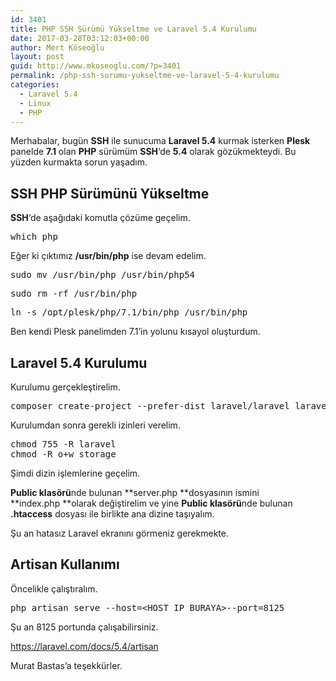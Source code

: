 ```yaml
---
id: 3401
title: PHP SSH Sürümü Yükseltme ve Laravel 5.4 Kurulumu
date: 2017-03-28T03:12:03+00:00
author: Mert Köseoğlu
layout: post
guid: http://www.mkoseoglu.com/?p=3401
permalink: /php-ssh-surumu-yukseltme-ve-laravel-5-4-kurulumu
categories:
  - Laravel 5.4
  - Linux
  - PHP
---
```

Merhabalar, bugün **SSH** ile sunucuma **Laravel 5.4** kurmak isterken **Plesk** panelde **7.1** olan **PHP** sürümüm **SSH**&#8216;de **5.4** olarak gözükmekteydi. Bu yüzden kurmakta sorun yaşadım.

## SSH PHP Sürümünü Yükseltme

**SSH**&#8216;de aşağıdaki komutla çözüme geçelim.

<pre class="lang:php decode:true">which php</pre>

Eğer ki çıktımız **/usr/bin/php** ise devam edelim.

<pre class="lang:default decode:true ">sudo mv /usr/bin/php /usr/bin/php54
</pre>

<pre class="lang:default decode:true ">sudo rm -rf /usr/bin/php</pre>

<pre class="lang:default decode:true ">ln -s /opt/plesk/php/7.1/bin/php /usr/bin/php
</pre>

Ben kendi Plesk panelimden 7.1&#8217;in yolunu kısayol oluşturdum.

## Laravel 5.4 Kurulumu

Kurulumu gerçekleştirelim.

<pre class="lang:default decode:true ">composer create-project --prefer-dist laravel/laravel laravel
</pre>

Kurulumdan sonra gerekli izinleri verelim.

<pre class="lang:default decode:true ">chmod 755 -R laravel
chmod -R o+w storage</pre>

Şimdi dizin işlemlerine geçelim.

**Public klasörü**nde bulunan **server.php **dosyasının ismini **index.php **olarak değiştirelim ve yine **Public klasörü**nde bulunan **.htaccess** dosyası ile birlikte ana dizine taşıyalım.

Şu an hatasız Laravel ekranını görmeniz gerekmekte.

## Artisan Kullanımı

Öncelikle çalıştıralım.

<pre class="lang:default decode:true ">php artisan serve --host=&lt;HOST IP BURAYA&gt;--port=8125
</pre>

Şu an 8125 portunda çalışabilirsiniz.

<https://laravel.com/docs/5.4/artisan>

Murat Bastas&#8217;a teşekkürler.